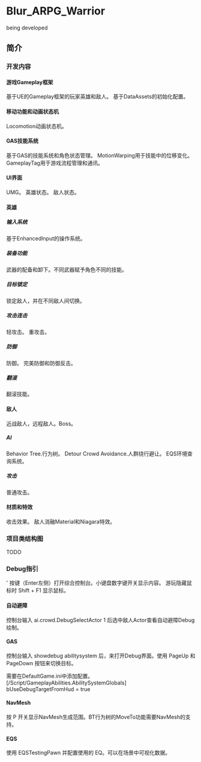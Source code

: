 # Blur_ARPG_Warrior
being developed

## 简介


### 开发内容

#### 游戏Gameplay框架
基于UE的Gameplay框架的玩家英雄和敌人。
基于DataAssets的初始化配置。

#### 移动功能和动画状态机
Locomotion动画状态机。

#### GAS技能系统
基于GAS的技能系统和角色状态管理。
MotionWarping用于技能中的位移变化。
GameplayTag用于游戏流程管理和通讯。

#### UI界面
UMG。
英雄状态。
敌人状态。

#### 英雄
##### 输入系统
基于EnhancedInput的操作系统。
##### 装备功能
武器的配备和卸下。不同武器赋予角色不同的技能。
##### 目标锁定
锁定敌人，并在不同敌人间切换。
##### 攻击连击
轻攻击。
重攻击。
##### 防御
防御。
完美防御和防御反击。
##### 翻滚
翻滚技能。

#### 敌人
近战敌人，远程敌人。Boss。
##### AI
Behavior Tree.行为树。
Detour Crowd Avoidance.人群绕行避让。
EQS环境查询系统。
##### 攻击
普通攻击。

#### 材质和特效
收击效果。
敌人消融Material和Niagara特效。


### 项目类结构图
TODO


### Debug指引
' 按键（Enter左侧）打开综合控制台。小键盘数字键开关显示内容。
游玩隐藏鼠标时 Shift + F1 显示鼠标。

#### 自动避障
控制台输入 ai.crowd.DebugSelectActor 1 后选中敌人Actor查看自动避障Debug绘制。

#### GAS
控制台输入 showdebug abilitysystem 后，来打开Debug界面。使用 PageUp 和 PageDown 按钮来切换目标。

需要在DefaultGame.ini中添加配置。
[/Script/GameplayAbilities.AbilitySystemGlobals]
bUseDebugTargetFromHud = true

#### NavMesh
按 P 开关显示NavMesh生成范围。BT行为树的MoveTo功能需要NavMesh的支持。

#### EQS
使用 EQSTestingPawn 并配置使用的 EQ。可以在场景中可视化数据。